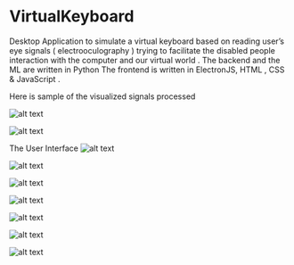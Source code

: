 # VirtualKeyboard
Desktop Application to simulate a virtual keyboard based on reading user’s eye signals 
( electrooculography ) trying to facilitate the disabled people interaction with the computer 
and our virtual world . 
The backend and the ML are written in Python 
The frontend is written in ElectronJS, HTML , CSS & JavaScript .

Here is sample of the visualized signals processed 

![alt text](https://i.ibb.co/NTqQTB5/FINALELMFROD.jpg)

![alt text](https://ibb.co/mXBXV5b)

The User Interface 
![alt text](https://ibb.co/jDHPG39)

![alt text](https://ibb.co/Dwn1jMD)

![alt text](https://ibb.co/jDHPG39)

![alt text](https://ibb.co/jDHPG39)

![alt text](https://ibb.co/jDHPG39)

![alt text](https://ibb.co/jDHPG39)

![alt text](https://ibb.co/jDHPG39)
